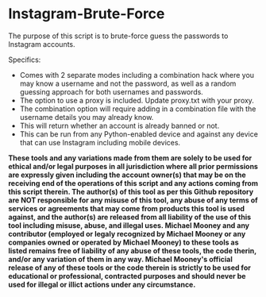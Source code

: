 # Instagram-Brute-Force

The purpose of this script is to brute-force guess the passwords to Instagram accounts.


Specifics:
- Comes with 2 separate modes including a combination hack where you may know a username and not the password, as well as a random guessing approach for both usernames and passwords.
- The option to use a proxy is included. Update proxy.txt with your proxy.
- The combination option will require adding in a combination file with the username details you may already know.
- This will return whether an account is already banned or not.
- This can be run from any Python-enabled device and against any device that can use Instagram including mobile devices.


**These tools and any variations made from them are solely to be used for ethical and/or legal purposes in all jurisdiction where all prior permissions are expressly given including the account owner(s) that may be on the receiving end of the operations of this script and any actions coming from this script therein. The author(s) of this tool as per this Github repository are NOT responsible for any misuse of this tool, any abuse of any terms of services or agreements that may come from products this tool is used against, and the author(s) are released from all liability of the use of this tool including misuse, abuse, and illegal uses. Michael Mooney and any contributor (employed or legaly recognized by Michael Mooney or any companies owned or operated by Michael Mooney) to these tools as listed remains free of liability of any abuse of these tools, the code therin, and/or any variation of them in any way. Michael Mooney's official release of any of these tools or the code therein is strictly to be used for educational or professional, contracted purposes and should never be used for illegal or illict actions under any circumstance.**
